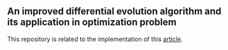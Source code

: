 ## An improved differential evolution algorithm and its application in optimization problem

This repository is related to the implementation of this [article](https://link.springer.com/article/10.1007/s00500-020-05527-x).
